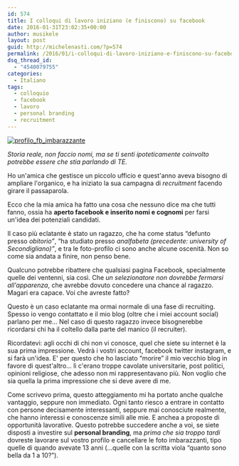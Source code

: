 ```yaml
---
id: 574
title: I colloqui di lavoro iniziano (e finiscono) su facebook
date: 2016-01-31T23:02:35+00:00
author: musikele
layout: post
guid: http://michelenasti.com/?p=574
permalink: /2016/01/i-colloqui-di-lavoro-iniziano-e-finiscono-su-facebook/
dsq_thread_id:
  - "4540079755"
categories:
  - Italiano
tags:
  - colloquio
  - facebook
  - lavoro
  - personal branding
  - recruitment
---
```

<a href="https://i1.wp.com/michelenasti.com/uploads/2016/01/profilo_fb_imbarazzante.jpg" rel="attachment wp-att-575"><img class="aligncenter size-full wp-image-575" src="https://i1.wp.com/michelenasti.com/uploads/2016/01/profilo_fb_imbarazzante.jpg?fit=920%2C623" alt="profilo_fb_imbarazzante" srcset="https://i1.wp.com/michelenasti.com/uploads/2016/01/profilo_fb_imbarazzante.jpg?w=974 974w, https://i1.wp.com/michelenasti.com/uploads/2016/01/profilo_fb_imbarazzante.jpg?resize=300%2C203 300w, https://i1.wp.com/michelenasti.com/uploads/2016/01/profilo_fb_imbarazzante.jpg?resize=768%2C520 768w, https://i1.wp.com/michelenasti.com/uploads/2016/01/profilo_fb_imbarazzante.jpg?resize=700%2C474 700w" sizes="(max-width: 920px) 100vw, 920px" data-recalc-dims="1" /></a>

_Storia reale, non faccio nomi, ma se ti senti ipoteticamente coinvolto potrebbe essere che stia parlando di TE._ 

Ho un'amica che gestisce un piccolo ufficio e quest'anno aveva bisogno di ampliare l'organico, e ha iniziato la sua campagna di _recruitment_ facendo girare il passaparola.

Ecco che la mia amica ha fatto una cosa che nessuno dice ma che tutti fanno, ossia ha **aperto facebook e inserito nomi e cognomi** per farsi un'idea dei potenziali candidati.

Il caso più eclatante è stato un ragazzo, che ha come status &#8220;defunto presso _obitorio&#8221;_, &#8220;ha studiato presso _analfabeta (precedente: university of Secondigliano)&#8221;_, e tra le foto-profilo ci sono anche alcune oscenità. Non so come sia andata a finire, non penso bene.

Qualcuno potrebbe ribattere che qualsiasi pagina Facebook, specialmente quelle dei ventenni, sia così. Che _un selezionatore non dovrebbe fermarsi all'apparenza_, che avrebbe dovuto concedere una chance al ragazzo. Magari era capace. Voi che avreste fatto?

Questo è un caso eclatante ma ormai normale di una fase di recruiting. Spesso io vengo contattato e il mio blog (oltre che i miei account social) parlano per me... Nel caso di questo ragazzo invece bisognerebbe ricordarsi chi ha il coltello dalla parte del manico (il recruiter).

Ricordatevi: agli occhi di chi non vi conosce, quel che siete su internet è la sua prima impressione. Vedrà i vostri account, facebook twitter instagram, e si farà un'idea. E' per questo che ho lasciato &#8220;morire&#8221; il mio vecchio blog in favore di quest'altro... lì c'erano troppe cavolate universitarie, post politici, opinioni religiose, che adesso non mi rappresentavano più. Non voglio che sia quella la prima impressione che si deve avere di me.

Come scrivevo prima, questo atteggiamento mi ha portato anche qualche vantaggio, seppure non immediato. Ogni tanto riesco a entrare in contatto con persone decisamente interessanti, seppure mai conosciute realmente, che hanno interessi e conoscenze simili alle mie. E anchea a proposte di opportunità lavorative. Questo potrebbe succedere anche a voi, se siete disposti a investire sul **personal branding**, ma _prima che sia troppo tardi_ dovreste lavorare sul vostro profilo e cancellare le foto imbarazzanti, tipo quelle di quando avevate 13 anni (...quelle con la scritta viola &#8220;quanto sono bella da 1 a 10?&#8221;).